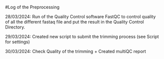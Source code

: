 #Log of the Preprocessing

28/03/2024: Run of the Quality Control software FastQC to control quality of all the different fastaq file and put the result in the Quality Control Directory.

29/03/2024: Created new script to submit the trimming process (see Script for settings)

30/03/2024: Check Quality of the trimming + Created multiQC report

